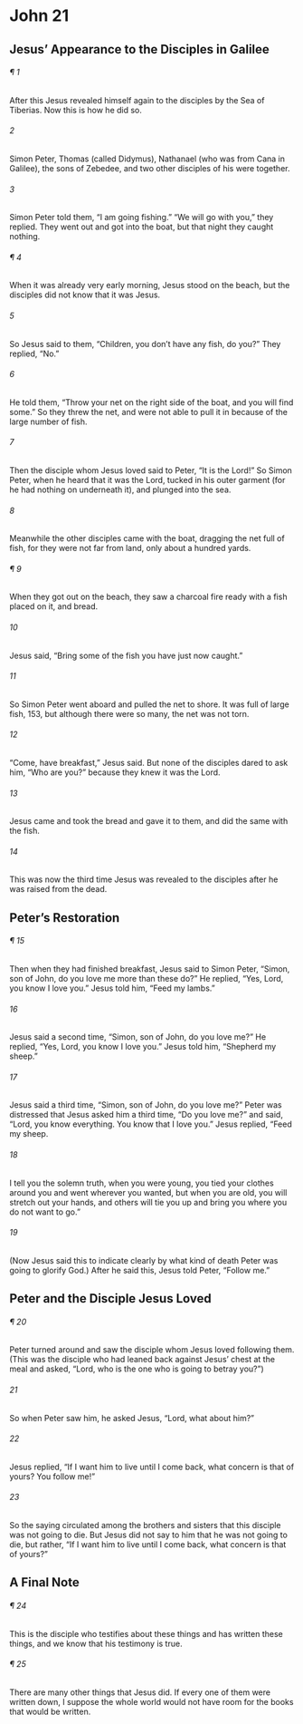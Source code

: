 # John 21
## Jesus’ Appearance to the Disciples in Galilee
###### ¶ 1
After this Jesus revealed himself again to the disciples by the Sea of Tiberias. Now this is how he did so.
###### 2
Simon Peter, Thomas (called Didymus), Nathanael (who was from Cana in Galilee), the sons of Zebedee, and two other disciples of his were together.
###### 3
Simon Peter told them, “I am going fishing.” “We will go with you,” they replied. They went out and got into the boat, but that night they caught nothing.
###### ¶ 4
When it was already very early morning, Jesus stood on the beach, but the disciples did not know that it was Jesus.
###### 5
So Jesus said to them, “Children, you don’t have any fish, do you?” They replied, “No.”
###### 6
He told them, “Throw your net on the right side of the boat, and you will find some.” So they threw the net, and were not able to pull it in because of the large number of fish.
###### 7
Then the disciple whom Jesus loved said to Peter, “It is the Lord!” So Simon Peter, when he heard that it was the Lord, tucked in his outer garment (for he had nothing on underneath it), and plunged into the sea.
###### 8
Meanwhile the other disciples came with the boat, dragging the net full of fish, for they were not far from land, only about a hundred yards.
###### ¶ 9
When they got out on the beach, they saw a charcoal fire ready with a fish placed on it, and bread.
###### 10
Jesus said, “Bring some of the fish you have just now caught.”
###### 11
So Simon Peter went aboard and pulled the net to shore. It was full of large fish, 153, but although there were so many, the net was not torn.
###### 12
“Come, have breakfast,” Jesus said. But none of the disciples dared to ask him, “Who are you?” because they knew it was the Lord.
###### 13
Jesus came and took the bread and gave it to them, and did the same with the fish.
###### 14
This was now the third time Jesus was revealed to the disciples after he was raised from the dead.
## Peter’s Restoration
###### ¶ 15
Then when they had finished breakfast, Jesus said to Simon Peter, “Simon, son of John, do you love me more than these do?” He replied, “Yes, Lord, you know I love you.” Jesus told him, “Feed my lambs.”
###### 16
Jesus said a second time, “Simon, son of John, do you love me?” He replied, “Yes, Lord, you know I love you.” Jesus told him, “Shepherd my sheep.”
###### 17
Jesus said a third time, “Simon, son of John, do you love me?” Peter was distressed that Jesus asked him a third time, “Do you love me?” and said, “Lord, you know everything. You know that I love you.” Jesus replied, “Feed my sheep.
###### 18
I tell you the solemn truth, when you were young, you tied your clothes around you and went wherever you wanted, but when you are old, you will stretch out your hands, and others will tie you up and bring you where you do not want to go.”
###### 19
(Now Jesus said this to indicate clearly by what kind of death Peter was going to glorify God.) After he said this, Jesus told Peter, “Follow me.”
## Peter and the Disciple Jesus Loved
###### ¶ 20
Peter turned around and saw the disciple whom Jesus loved following them. (This was the disciple who had leaned back against Jesus’ chest at the meal and asked, “Lord, who is the one who is going to betray you?”)
###### 21
So when Peter saw him, he asked Jesus, “Lord, what about him?”
###### 22
Jesus replied, “If I want him to live until I come back, what concern is that of yours? You follow me!”
###### 23
So the saying circulated among the brothers and sisters that this disciple was not going to die. But Jesus did not say to him that he was not going to die, but rather, “If I want him to live until I come back, what concern is that of yours?”
## A Final Note
###### ¶ 24
This is the disciple who testifies about these things and has written these things, and we know that his testimony is true.
###### ¶ 25
There are many other things that Jesus did. If every one of them were written down, I suppose the whole world would not have room for the books that would be written.
